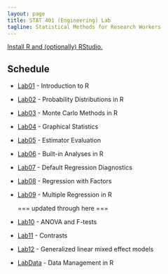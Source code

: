 ```yaml
---
layout: page
title: STAT 401 (Engineering) Lab
tagline: Statistical Methods for Research Workers
---
```


[Install R and (optionally) RStudio.](installation.html)

## Schedule

 - [Lab01](lab01/lab01.html) - Introduction to R
 - [Lab02](lab02/lab02.html) - Probability Distributions in R
 - [Lab03](lab03/lab03.html) - Monte Carlo Methods in R
 - [Lab04](lab04/lab04.html) - Graphical Statistics
 - [Lab05](lab05/lab05.html) - Estimator Evaluation
 - [Lab06](lab06/lab06.html) - Built-in Analyses in R
 - [Lab07](lab07/lab07.html) - Default Regression Diagnostics
 - [Lab08](lab08/lab08.html) - Regression with Factors
 - [Lab09](lab09/lab09.html) - Multiple Regression in R
 
   === updated through here ===
  
 - [Lab10](lab10/lab10.html) - ANOVA and F-tests
 - [Lab11](lab11/lab11.html) - Contrasts
 - [Lab12](lab12/lab12.html) - Generalized linear mixed effect models
 - [LabData](labData/lab02.html) - Data Management in R
